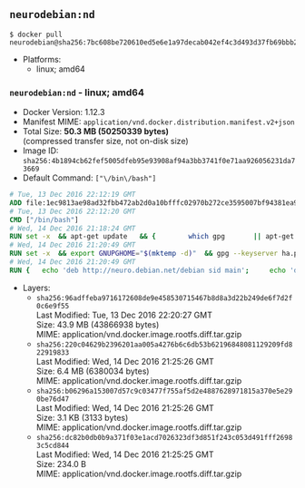 ## `neurodebian:nd`

```console
$ docker pull neurodebian@sha256:7bc608be720610ed5e6e1a97decab042ef4c3d493d37fb69bbb2f4658f4584c5
```

-	Platforms:
	-	linux; amd64

### `neurodebian:nd` - linux; amd64

-	Docker Version: 1.12.3
-	Manifest MIME: `application/vnd.docker.distribution.manifest.v2+json`
-	Total Size: **50.3 MB (50250339 bytes)**  
	(compressed transfer size, not on-disk size)
-	Image ID: `sha256:4b1894cb62fef5005dfeb95e93908af94a3bb3741f0e71aa926056231da73669`
-	Default Command: `["\/bin\/bash"]`

```dockerfile
# Tue, 13 Dec 2016 22:12:19 GMT
ADD file:1ec9813ae98ad32fbb472ab2d0a10bfffc02970b272ce3595007bf94381ea99d in / 
# Tue, 13 Dec 2016 22:12:20 GMT
CMD ["/bin/bash"]
# Wed, 14 Dec 2016 21:18:24 GMT
RUN set -x 	&& apt-get update 	&& { 		which gpg 		|| apt-get install -y --no-install-recommends gnupg2 		|| apt-get install -y --no-install-recommends gnupg 	; } 	&& { 		gpg --version | grep -q '^gpg (GnuPG) 1\.' 		|| apt-get install -y --no-install-recommends dirmngr 	; } 	&& rm -rf /var/lib/apt/lists/*
# Wed, 14 Dec 2016 21:20:49 GMT
RUN set -x 	&& export GNUPGHOME="$(mktemp -d)" 	&& gpg --keyserver ha.pool.sks-keyservers.net --recv-keys DD95CC430502E37EF840ACEEA5D32F012649A5A9 	&& gpg --export DD95CC430502E37EF840ACEEA5D32F012649A5A9 > /etc/apt/trusted.gpg.d/neurodebian.gpg 	&& rm -r "$GNUPGHOME"
# Wed, 14 Dec 2016 21:20:49 GMT
RUN { 	echo 'deb http://neuro.debian.net/debian sid main'; 	echo 'deb http://neuro.debian.net/debian data main'; 	echo '#deb-src http://neuro.debian.net/debian-devel sid main'; } > /etc/apt/sources.list.d/neurodebian.sources.list
```

-	Layers:
	-	`sha256:96adffeba9716172608de9e458530715467b8d8a3d22b249de6f7d2f0c6e9f55`  
		Last Modified: Tue, 13 Dec 2016 22:20:27 GMT  
		Size: 43.9 MB (43866938 bytes)  
		MIME: application/vnd.docker.image.rootfs.diff.tar.gzip
	-	`sha256:220c04629b2396201aa005a4276b6c6db53b62196848081129209fd822919833`  
		Last Modified: Wed, 14 Dec 2016 21:25:26 GMT  
		Size: 6.4 MB (6380034 bytes)  
		MIME: application/vnd.docker.image.rootfs.diff.tar.gzip
	-	`sha256:b06296a153007d57c9c03477f755af5d2e4887628971815a370e5e290be76d47`  
		Last Modified: Wed, 14 Dec 2016 21:25:26 GMT  
		Size: 3.1 KB (3133 bytes)  
		MIME: application/vnd.docker.image.rootfs.diff.tar.gzip
	-	`sha256:dc82b0db0b9a371f03e1acd7026323df3d851f243c053d491fff26983c5cd844`  
		Last Modified: Wed, 14 Dec 2016 21:25:25 GMT  
		Size: 234.0 B  
		MIME: application/vnd.docker.image.rootfs.diff.tar.gzip
